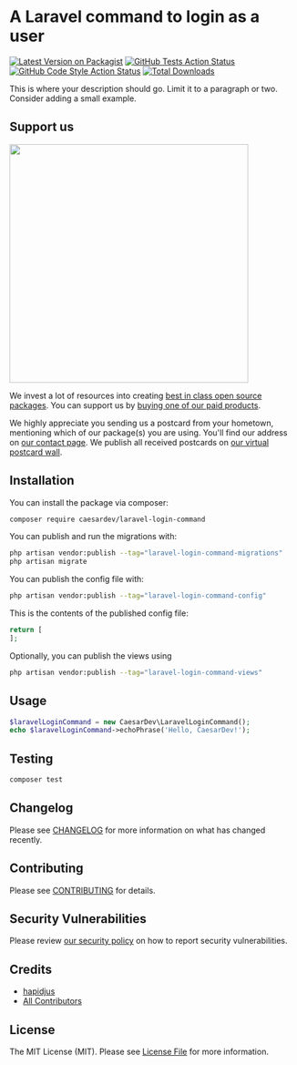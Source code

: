 # A Laravel command to login as a user

[![Latest Version on Packagist](https://img.shields.io/packagist/v/caesardev/laravel-login-command.svg?style=flat-square)](https://packagist.org/packages/caesardev/laravel-login-command)
[![GitHub Tests Action Status](https://img.shields.io/github/actions/workflow/status/caesardev/laravel-login-command/run-tests.yml?branch=main&label=tests&style=flat-square)](https://github.com/caesardev/laravel-login-command/actions?query=workflow%3Arun-tests+branch%3Amain)
[![GitHub Code Style Action Status](https://img.shields.io/github/actions/workflow/status/caesardev/laravel-login-command/fix-php-code-style-issues.yml?branch=main&label=code%20style&style=flat-square)](https://github.com/caesardev/laravel-login-command/actions?query=workflow%3A"Fix+PHP+code+style+issues"+branch%3Amain)
[![Total Downloads](https://img.shields.io/packagist/dt/caesardev/laravel-login-command.svg?style=flat-square)](https://packagist.org/packages/caesardev/laravel-login-command)

This is where your description should go. Limit it to a paragraph or two. Consider adding a small example.

## Support us

[<img src="https://github-ads.s3.eu-central-1.amazonaws.com/laravel-login-command.jpg?t=1" width="419px" />](https://spatie.be/github-ad-click/laravel-login-command)

We invest a lot of resources into creating [best in class open source packages](https://spatie.be/open-source). You can support us by [buying one of our paid products](https://spatie.be/open-source/support-us).

We highly appreciate you sending us a postcard from your hometown, mentioning which of our package(s) you are using. You'll find our address on [our contact page](https://spatie.be/about-us). We publish all received postcards on [our virtual postcard wall](https://spatie.be/open-source/postcards).

## Installation

You can install the package via composer:

```bash
composer require caesardev/laravel-login-command
```

You can publish and run the migrations with:

```bash
php artisan vendor:publish --tag="laravel-login-command-migrations"
php artisan migrate
```

You can publish the config file with:

```bash
php artisan vendor:publish --tag="laravel-login-command-config"
```

This is the contents of the published config file:

```php
return [
];
```

Optionally, you can publish the views using

```bash
php artisan vendor:publish --tag="laravel-login-command-views"
```

## Usage

```php
$laravelLoginCommand = new CaesarDev\LaravelLoginCommand();
echo $laravelLoginCommand->echoPhrase('Hello, CaesarDev!');
```

## Testing

```bash
composer test
```

## Changelog

Please see [CHANGELOG](CHANGELOG.md) for more information on what has changed recently.

## Contributing

Please see [CONTRIBUTING](CONTRIBUTING.md) for details.

## Security Vulnerabilities

Please review [our security policy](../../security/policy) on how to report security vulnerabilities.

## Credits

- [hapidjus](https://github.com/hapidjus)
- [All Contributors](../../contributors)

## License

The MIT License (MIT). Please see [License File](LICENSE.md) for more information.

